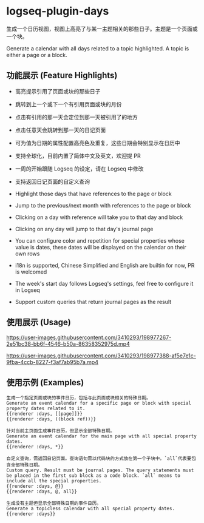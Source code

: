 # logseq-plugin-days

生成一个日历视图，视图上高亮了与某一主题相关的那些日子。主题是一个页面或一个块。

Generate a calendar with all days related to a topic highlighted. A topic is either a page or a block.

## 功能展示 (Feature Highlights)

- 高亮提示引用了页面或块的那些日子
- 跳转到上一个或下一个有引用页面或块的月份
- 点击有引用的那一天会定位到那一天被引用了的地方
- 点击任意天会跳转到那一天的日记页面
- 可为值为日期的属性配置高亮色及重复，这些日期会特别显示在日历中
- 支持全球化，目前内置了简体中文及英文，欢迎提 PR
- 一周的开始跟随 Logseq 的设定，请在 Logseq 中修改
- 支持返回日记页面的自定义查询

- Highlight those days that have references to the page or block
- Jump to the previous/next month with references to the page or block
- Clicking on a day with reference will take you to that day and block
- Clicking on any day will jump to that day's journal page
- You can configure color and repetition for special properties whose value is dates, these dates will be displayed on the calendar on their own rows
- i18n is supported, Chinese Simplified and English are builtin for now, PR is welcomed
- The week's start day follows Logseq's settings, feel free to configure it in Logseq
- Support custom queries that return journal pages as the result

## 使用展示 (Usage)

https://user-images.githubusercontent.com/3410293/198977267-2e51bc38-bb6f-4546-b50a-86358352975d.mp4

https://user-images.githubusercontent.com/3410293/198977388-af5e7e1c-9fba-4ccb-8227-f3af7ab95b7a.mp4

## 使用示例 (Examples)

```
生成一个指定页面或块的事件日历，包括与此页面或块相关的特殊日期。
Generate an event calendar for a specific page or block with special property dates related to it.
{{renderer :days, [[page]]}}
{{renderer :days, ((block ref))}}

针对当前主页面生成事件日历，但显示全部特殊日期。
Generate an event calendar for the main page with all special property dates.
{{renderer :days, *}}

自定义查询，需返回日记页面。查询语句需以代码块的方式放在第一个子块中。`all`代表要包含全部特殊日期。
Custom query. Result must be journal pages. The query statements must be placed in the first sub block as a code block. `all` means to include all the special properties.
{{renderer :days, @}}
{{renderer :days, @, all}}

生成没有主题但显示全部特殊日期的事件日历。
Generate a topicless calendar with all special property dates.
{{renderer :days}}
```
